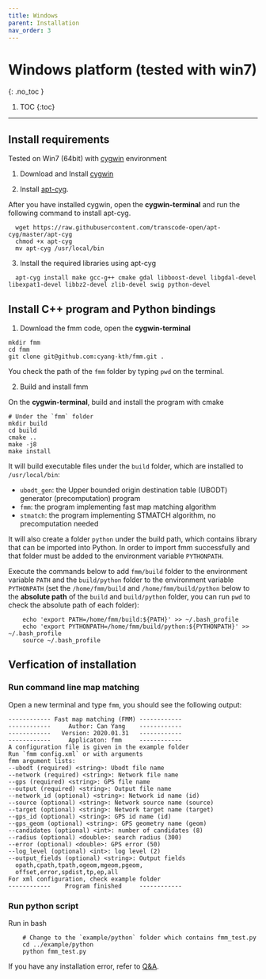 ```yaml
---
title: Windows
parent: Installation
nav_order: 3
---
```


# Windows platform (tested with win7)
{: .no_toc }

1. TOC
{:toc}
---

## Install requirements

Tested on Win7 (64bit) with [cygwin](https://www.cygwin.com/) environment

1. Download and Install [cygwin](https://www.cygwin.com/)

2. Install [apt-cyg](https://github.com/transcode-open/apt-cyg).  

After you have installed cygwin, open the **cygwin-terminal** and run the following command to install apt-cyg.

```
  wget https://raw.githubusercontent.com/transcode-open/apt-cyg/master/apt-cyg
  chmod +x apt-cyg
  mv apt-cyg /usr/local/bin
```  

3. Install the required libraries using apt-cyg

```
  apt-cyg install make gcc-g++ cmake gdal libboost-devel libgdal-devel libexpat1-devel libbz2-devel zlib-devel swig python-devel
```

## Install C++ program and Python bindings

1. Download the fmm code, open the **cygwin-terminal**

```
mkdir fmm
cd fmm
git clone git@github.com:cyang-kth/fmm.git .
```

You check the path of the  `fmm` folder by typing `pwd` on the terminal.

2. Build and install fmm

On the **cygwin-terminal**, build and install the program with cmake
```
# Under the `fmm` folder
mkdir build
cd build
cmake ..
make -j8
make install
```
It will build executable files under the `build` folder, which are installed to `/usr/local/bin`:
- `ubodt_gen`: the Upper bounded origin destination table (UBODT) generator (precomputation) program
- `fmm`: the program implementing fast map matching algorithm
- `stmatch`: the program implementing STMATCH algorithm, no precomputation needed

It will also create a folder `python` under the build path, which contains library that can
be imported into Python. In order to import fmm successfully and that folder must be added to the environment variable `PYTHONPATH`.

Execute the commands below to add `fmm/build` folder to the environment variable `PATH` and the `build/python` folder to the environment variable `PYTHONPATH` (set the `/home/fmm/build` and `/home/fmm/build/python` below to the **absolute path** of the `build` and `build/python` folder, you can run `pwd` to check the absolute path of each folder):
```
    echo 'export PATH=/home/fmm/build:${PATH}' >> ~/.bash_profile
    echo 'export PYTHONPATH=/home/fmm/build/python:${PYTHONPATH}' >> ~/.bash_profile
    source ~/.bash_profile
```

## Verfication of installation

### Run command line map matching

Open a new terminal and type `fmm`, you should see the following output:
```
------------ Fast map matching (FMM) ------------
------------     Author: Can Yang    ------------
------------   Version: 2020.01.31   ------------
------------     Applicaton: fmm     ------------
A configuration file is given in the example folder
Run `fmm config.xml` or with arguments
fmm argument lists:
--ubodt (required) <string>: Ubodt file name
--network (required) <string>: Network file name
--gps (required) <string>: GPS file name
--output (required) <string>: Output file name
--network_id (optional) <string>: Network id name (id)
--source (optional) <string>: Network source name (source)
--target (optional) <string>: Network target name (target)
--gps_id (optional) <string>: GPS id name (id)
--gps_geom (optional) <string>: GPS geometry name (geom)
--candidates (optional) <int>: number of candidates (8)
--radius (optional) <double>: search radius (300)
--error (optional) <double>: GPS error (50)
--log_level (optional) <int>: log level (2)
--output_fields (optional) <string>: Output fields
  opath,cpath,tpath,ogeom,mgeom,pgeom,
  offset,error,spdist,tp,ep,all
For xml configuration, check example folder
------------    Program finished     ------------
```

### Run python script

Run in bash
```
    # Change to the `example/python` folder which contains fmm_test.py
    cd ../example/python
    python fmm_test.py
```

If you have any installation error, refer to [Q&A](/docs/installation/qa).
